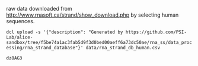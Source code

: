 raw data downloaded from http://www.rnasoft.ca/strand/show_download.php by selecting human sequences.


```dcl upload -s '{"description": "Generated by https://github.com/PSI-Lab/alice-sandbox/tree/f5be74a1ac3fab5d9f3d0bed00aeff6a73dc50ae/rna_ss/data_processing/rna_strand_database"}' data/rna_strand_db_human.csv```

`dz8AG3`

